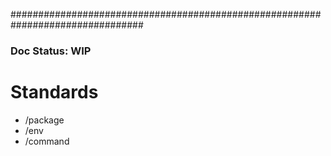 ################################################################################

### Doc Status: WIP

# Standards

- /package
- /env
- /command
